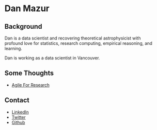 # Dan Mazur

## Background

Dan is a data scientist and recovering theoretical astrophysicist with profound love for statistics, research computing, empirical reasoning, and learning. 

Dan is working as a data scientist in Vancouver.

## Some Thoughts

* [Agile For Research](agile_research.md)

## Contact

* [LinkedIn](https://www.linkedin.com/in/mazurdan/)
* [Twitter](https://twitter.com/QEDanMazur)
* [Github](https://github.com/QEDan)
